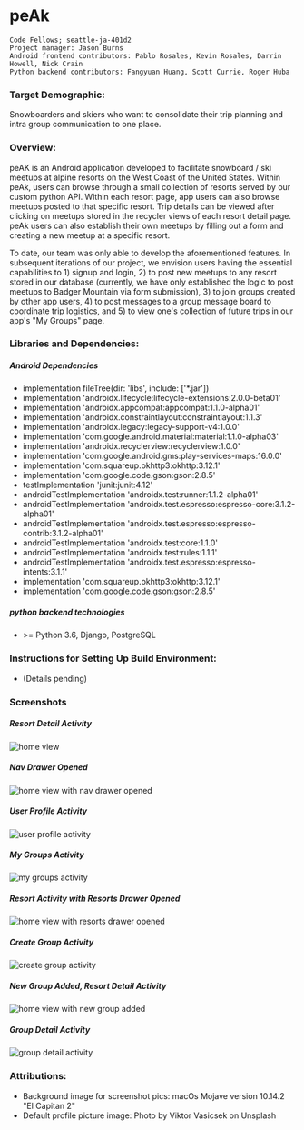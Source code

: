# peAk

```
Code Fellows; seattle-ja-401d2
Project manager: Jason Burns
Android frontend contributors: Pablo Rosales, Kevin Rosales, Darrin Howell, Nick Crain
Python backend contributors: Fangyuan Huang, Scott Currie, Roger Huba
```

### Target Demographic:
Snowboarders and skiers who want to consolidate their trip planning and intra group communication to one place.

### Overview:
peAK is an Android application developed to facilitate snowboard  / ski meetups at alpine resorts on 
the West Coast of the United States. Within peAk, users can browse through a small collection of 
resorts served by our custom python API. Within each resort page, app users can also browse meetups 
posted to that specific resort. Trip details can be viewed after clicking on meetups stored in the 
recycler views of each resort detail page. peAk users can also establish their own meetups by filling 
out a form and creating a new meetup at a specific resort. <br/>

To date, our team was only able to develop the aforementioned features. In subsequent iterations of 
our project, we envision users having the essential capabilities to 1) signup and login, 2) to post 
new meetups to any resort stored in our database (currently, we have only established the logic to 
post meetups to Badger Mountain via form submission), 3) to join groups created by other app users, 
4) to post messages to a group message board to coordinate trip logistics, and 5) to view one's 
collection of future trips in our app's "My Groups" page. 

### Libraries and Dependencies:
##### Android Dependencies
* implementation fileTree(dir: 'libs', include: \['*.jar'])
* implementation 'androidx.lifecycle:lifecycle-extensions:2.0.0-beta01'
* implementation 'androidx.appcompat:appcompat:1.1.0-alpha01'
* implementation 'androidx.constraintlayout:constraintlayout:1.1.3'
* implementation 'androidx.legacy:legacy-support-v4:1.0.0'
* implementation 'com.google.android.material:material:1.1.0-alpha03'
* implementation 'androidx.recyclerview:recyclerview:1.0.0'
* implementation 'com.google.android.gms:play-services-maps:16.0.0'
* implementation 'com.squareup.okhttp3:okhttp:3.12.1'
* implementation 'com.google.code.gson:gson:2.8.5'
* testImplementation 'junit:junit:4.12'
* androidTestImplementation 'androidx.test:<zero-width space>runner:1.1.2-alpha01'
* androidTestImplementation 'androidx.test.espresso:espresso-core:3.1.2-alpha01'
* androidTestImplementation 'androidx.test.espresso:espresso-contrib:3.1.2-alpha01'
* androidTestImplementation 'androidx.test:core:1.1.0'
* androidTestImplementation 'androidx.test:rules:1.1.1'
* androidTestImplementation 'androidx.test.espresso:espresso-intents:3.1.1'
* implementation 'com.squareup.okhttp3:okhttp:3.12.1'
* implementation 'com.google.code.gson:gson:2.8.5'

##### python backend technologies
* \>= Python 3.6, Django, PostgreSQL

### Instructions for Setting Up Build Environment: 
* (Details pending)

### Screenshots

##### Resort Detail Activity

![home view](./assets/peakScreenshot_ResortDetail.png)

##### Nav Drawer Opened

![home view with nav drawer opened](./assets/peakScreenshot_NavDrawerOpened.png)

##### User Profile Activity

![user profile activity](./assets/peakScreenshot_ProfileActivity.png)

##### My Groups Activity

![my groups activity](./assets/peakScreenshot_MyGroupsActivity.png)

##### Resort Activity with Resorts Drawer Opened

![home view with resorts drawer opened](./assets/peakScreenshot_ResortsDrawerOpen.png)

##### Create Group Activity

![create group activity](./assets/peakScreenshot_CreateGroupFormFilledOut.png)

##### New Group Added, Resort Detail Activity

![home view with new group added](./assets/peakScreenshot_ResortDetailWithGroupAdded.png)

##### Group Detail Activity

![group detail activity](./assets/peakScreenshot_GroupDetail.png)

### Attributions: 
* Background image for screenshot pics: macOs Mojave version 10.14.2 "El Capitan 2"
* Default profile picture image: Photo by Viktor Vasicsek on Unsplash
